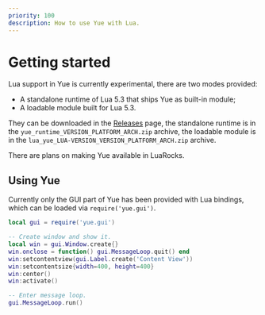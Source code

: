 ```yaml
---
priority: 100
description: How to use Yue with Lua.
---
```


# Getting started

Lua support in Yue is currently experimental, there are two modes provided:

* A standalone runtime of Lua 5.3 that ships Yue as built-in module;
* A loadable module built for Lua 5.3.

They can be downloaded in the [Releases](https://github.com/yue/yue/releases)
page, the standalone runtime is in the `yue_runtime_VERSION_PLATFORM_ARCH.zip`
archive, the loadable module is in the `lua_yue_LUA-VERSION_VERSION_PLATFORM_ARCH.zip`
archive.

There are plans on making Yue available in LuaRocks.

## Using Yue

Currently only the GUI part of Yue has been provided with Lua bindings, which
can be loaded via `require('yue.gui')`.

```lua
local gui = require('yue.gui')

-- Create window and show it.
local win = gui.Window.create{}
win.onclose = function() gui.MessageLoop.quit() end
win:setcontentview(gui.Label.create('Content View'))
win:setcontentsize{width=400, height=400}
win:center()
win:activate()

-- Enter message loop.
gui.MessageLoop.run()
```
